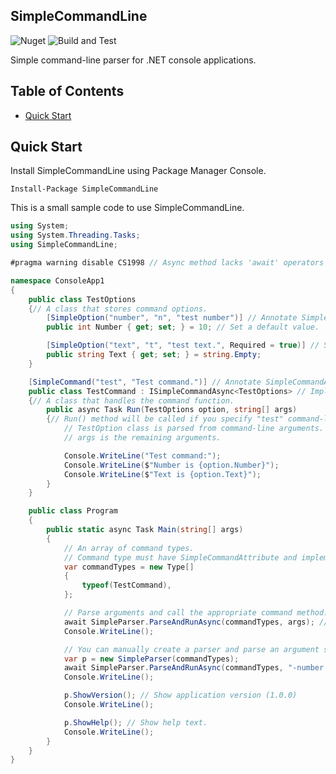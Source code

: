 ## SimpleCommandLine

![Nuget](https://img.shields.io/nuget/v/SimpleCommandLine) ![Build and Test](https://github.com/archi-Doc/SimpleCommandLine/workflows/Build%20and%20Test/badge.svg)

Simple command-line parser for .NET console applications.



## Table of Contents

- [Quick Start](#quick-start)



## Quick Start

Install SimpleCommandLine using Package Manager Console.

```
Install-Package SimpleCommandLine
```

This is a small sample code to use SimpleCommandLine.

```csharp
using System;
using System.Threading.Tasks;
using SimpleCommandLine;

#pragma warning disable CS1998 // Async method lacks 'await' operators and will run synchronously

namespace ConsoleApp1
{
    public class TestOptions
    {// A class that stores command options.
        [SimpleOption("number", "n", "test number")] // Annotate SimpleOptionAttribute and specify a long/short option name and description.
        public int Number { get; set; } = 10; // Set a default value.

        [SimpleOption("text", "t", "test text.", Required = true)] // Set Required property to true if you want to make the option required.
        public string Text { get; set; } = string.Empty;
    }

    [SimpleCommand("test", "Test command.")] // Annotate SimpleCommandAttribute and specify a command name and description.
    public class TestCommand : ISimpleCommandAsync<TestOptions> // Implementation of either ISimpleCommandAsync<T> or ISimpleCommand<T> is required.
    {// A class that handles the command function.
        public async Task Run(TestOptions option, string[] args)
        {// Run() method will be called if you specify "test" command-line argument.
            // TestOption class is parsed from command-line arguments.
            // args is the remaining arguments.

            Console.WriteLine("Test command:");
            Console.WriteLine($"Number is {option.Number}");
            Console.WriteLine($"Text is {option.Text}");
        }
    }

    public class Program
    {
        public static async Task Main(string[] args)
        {
            // An array of command types.
            // Command type must have SimpleCommandAttribute and implement ISimpleCommandAsync<T> or ISimpleCommand<T>.
            var commandTypes = new Type[]
            {
                typeof(TestCommand),
            };

            // Parse arguments and call the appropriate command method.
            await SimpleParser.ParseAndRunAsync(commandTypes, args); // If you do not specify a text option with a valid value, an error will occur.
            Console.WriteLine();

            // You can manually create a parser and parse an argument string.
            var p = new SimpleParser(commandTypes);
            await SimpleParser.ParseAndRunAsync(commandTypes, "-number 1 -text sample");
            Console.WriteLine();

            p.ShowVersion(); // Show application version (1.0.0)
            Console.WriteLine();

            p.ShowHelp(); // Show help text.
            Console.WriteLine();
        }
    }
}
```

